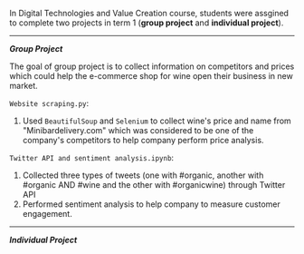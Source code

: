 In Digital Technologies and Value Creation course, students were assgined to complete two projects in term 1 (**group project** and **individual project**).

-----------------------

***Group Project***

The goal of group project is to collect information on competitors and prices which could help the e-commerce shop for wine open their business in new market.

```Website scraping.py```:
1. Used ```BeautifulSoup``` and ```Selenium``` to collect wine's price and name from "Minibardelivery.com" which was considered to be one of the company's competitors to help company perform price analysis.

```Twitter API and sentiment analysis.ipynb```:
1. Collected three types of tweets (one with #organic, another with #organic AND #wine and the other with #organicwine) through Twitter API
2. Performed sentiment analysis to help company to measure customer engagement.

-----------------------

***Individual Project***

